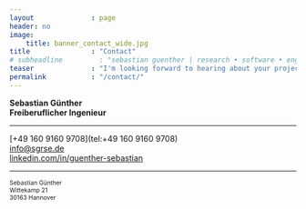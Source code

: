 ```yaml
---
layout              : page
header: no
image:
    title: banner_contact_wide.jpg
title               : "Contact"
# subheadline         : "sebastian guenther | research • software • engineering"
teaser              : "I'm looking forward to hearing about your project! Please reach out via email or phone."
permalink           : "/contact/"
---
```


**Sebastian Günther**\
**Freiberuflicher Ingenieur**

---

[+49 160 9160 9708](tel:+49 160 9160 9708)\
[info@sgrse.de](mailto:info@sgrse.de)\
[linkedin.com/in/guenther-sebastian](linkedin.com/in/guenther-sebastian)

---

<p style="font-size:0.75em;">
Sebastian Günther<br>
Wittekamp 21<br>
30163 Hannover
</p>